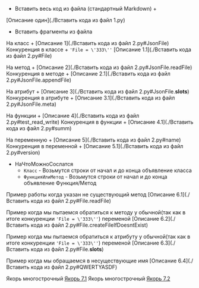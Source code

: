 - Вставить весь код из файла (стандартный Markdown) +

[Описание один](./Вставить кода из файл 1.py)

- Вставить фрагменты из файла

На класс +
[Описание 1](./Вставить кода из файл 2.py#JsonFile)
Конкуренция в классе + `'File = \'333\''`
[Описание 1.1](./Вставить кода из файл 2.py#File)

На метод +
[Описание 2](./Вставить кода из файл 2.py#JsonFile.readFile)
Конкуренция в методе +
[Описание 2.1](./Вставить кода из файл 2.py#JsonFile.appendFile)

На атрибут +
[Описание 3](./Вставить кода из файл 2.py#JsonFile.__slots__)
Конкуренция в атрибуте +
[Описание 3.1](./Вставить кода из файл 2.py#JsonFile.meta)

На функции +
[Описание 4](./Вставить кода из файл 2.py#test_read_write)
Конкуренция в функции +
[Описание 4.1](./Вставить кода из файл 2.py#summ)

На переменную +
[Описание 5](./Вставить кода из файл 2.py#name)
Конкуренция в переменной +
[Описание 5.1](./Вставить кода из файл 2.py#version)

- НаЧтоМожноСослатся
    - `Класс` - Возьмутся строки от начал и до конца объявление класса
    - `ФункцияИлиМетод` - Возьмутся строки от начал и до конца объявление Функция/Метод

Пример работы когда указан не существующий метод
[Описание 6.1](./Вставить кода из файл 2.py#File.readFile)

Пример когда мы пытаемся обратиться к методу у обычной(так как в итоге конкуренции `'File = \'333\''`) переменой
[Описание 6.2](./Вставить кода из файл 2.py#File.createFileIfDoesntExist)

Пример когда мы пытаемся обратиться к атрибуту у обычной(так как в итоге конкуренции `'File = \'333\''`) переменой
[Описание 6.3](./Вставить кода из файл 2.py#File.__slots__)

Пример когда мы обращаемся в несуществующие имя
[Описание 6.4](./Вставить кода из файл 2.py#QWERTYASDF)

Якорь многострочный
[Якорь 7.1](./Якорь.py#РегуляркаДляПоискаАтрибутов)
Якорь многострочный
[Якорь 7.2](./Якорь.py#Документация)
